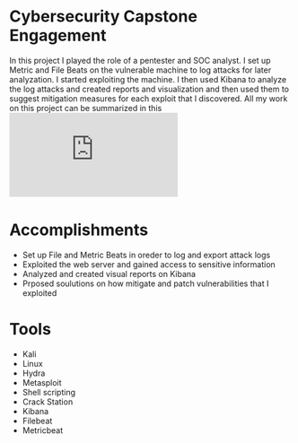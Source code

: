 # Cybersecurity Capstone Engagement

In this project I played the role of a pentester and SOC analyst. I set up Metric and File Beats on the vulnerable machine to log attacks for later analyzation. I started exploiting the machine. I then used Kibana to analyze the log attacks and created reports and visualization and then used them to suggest mitigation measures for each exploit that I discovered. All my work on this project can be summarized in this ![Google Presentation](https://github.com/Youssefnjah/Cybersecurity-Capstone-Engagement/blob/main/Capstone%20Engagement.pdf)

# Accomplishments

- Set up File and Metric Beats in oreder to log and export attack logs
- Exploited the web server and gained access to sensitive information
- Analyzed and created visual reports on Kibana
- Prposed soulutions on how mitigate and patch vulnerabilities that I exploited

# Tools

- Kali 
- Linux 
- Hydra 
- Metasploit 
- Shell scripting 
- Crack Station 
- Kibana 
- Filebeat 
- Metricbeat


